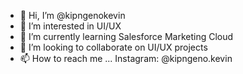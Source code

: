 - 👋 Hi, I’m @kipngenokevin
- 👀 I’m interested in UI/UX
- 🌱 I’m currently learning Salesforce Marketing Cloud
- 💞️ I’m looking to collaborate on UI/UX projects
- 📫 How to reach me ... Instagram: @kipngeno.kevin

<!---
kipngenokevin/kipngenokevin is a ✨ special ✨ repository because its `README.md` (this file) appears on your GitHub profile.
You can click the Preview link to take a look at your changes.
--->
